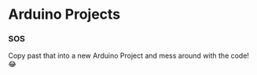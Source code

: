 # Arduino Projects

### SOS

Copy past that into a new Arduino Project and mess around with the code! :joy:
